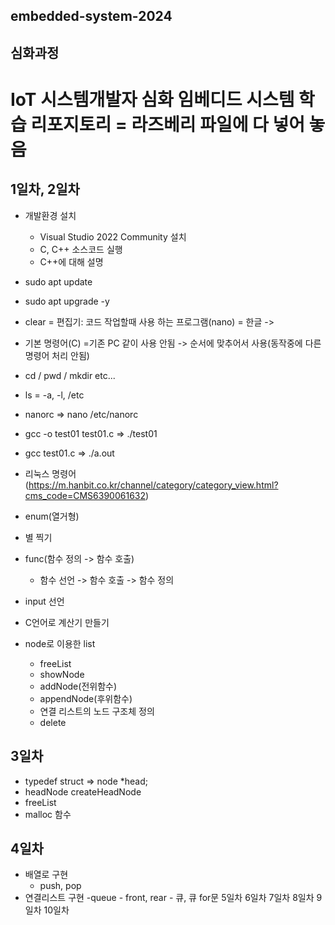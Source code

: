 ## embedded-system-2024

## 심화과정
# IoT 시스템개발자 심화 임베디드 시스템 학습 리포지토리 = 라즈베리 파일에 다 넣어 놓음

## 1일차, 2일차
- 개발환경 설치
    - Visual Studio 2022 Community 설치
    - C, C++ 소스코드 실행
    - C++에 대해 설명
- sudo apt update

- sudo apt upgrade -y

- clear = 편집기: 코드 작업할때 사용 하는 프로그램(nano) = 한글 ->

- 기본 명령어(C) =기존 PC 같이 사용 안됨 -> 순서에 맞추어서 사용(동작중에 다른 명령어 처리 안됨)

- cd / pwd / mkdir etc...

- ls = -a, -l, /etc

- nanorc => nano /etc/nanorc

- gcc -o test01 test01.c => ./test01

- gcc test01.c => ./a.out

- 리눅스 명령어 (https://m.hanbit.co.kr/channel/category/category_view.html?cms_code=CMS6390061632)

- enum(열거형)

- 별 찍기

- func(함수 정의 -> 함수 호출)
    - 함수 선언 -> 함수 호출 -> 함수 정의
- input 선언

- C언어로 계산기 만들기

- node로 이용한 list
    - freeList
    - showNode
    - addNode(전위함수)
    - appendNode(후위함수)
    - 연결 리스트의 노드 구조체 정의
    - delete

## 3일차
- typedef struct => node *head;
- headNode createHeadNode
- freeList
- malloc 함수

## 4일차
- 배열로 구현
	- push, pop
- 연결리스트 구현
	-queue
		- front, rear
		- 큐, 큐 for문
5일차
6일차
7일차
8일차
9일차
10일차